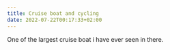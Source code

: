 ```yaml
---
title: Cruise boat and cycling
date: 2022-07-22T00:17:33+02:00
---
```

One of the largest cruise boat i have ever seen in there.
